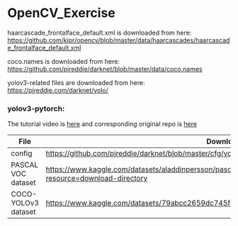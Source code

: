 # OpenCV_Exercise

haarcascade_frontalface_default.xml is downloaded from here:
https://github.com/kipr/opencv/blob/master/data/haarcascades/haarcascade_frontalface_default.xml

coco.names is downloaded from here:
https://github.com/pjreddie/darknet/blob/master/data/coco.names

yolov3-related files are downloaded from here:
https://pjreddie.com/darknet/yolo/

### yolov3-pytorch:
The tutorial video is [here](https://www.youtube.com/watch?v=Grir6TZbc1M) and corresponding original repo is [here](https://github.com/aladdinpersson/Machine-Learning-Collection/tree/master/ML/Pytorch/object_detection/YOLOv3)

| File | Download address |
|--|--|
| config | https://github.com/pjreddie/darknet/blob/master/cfg/yolov3.cfg |
| PASCAL VOC dataset | https://www.kaggle.com/datasets/aladdinpersson/pascal-voc-dataset-used-in-yolov3-video?resource=download-directory |
| COCO-YOLOv3 dataset | https://www.kaggle.com/datasets/79abcc2659dc745fddfba1864438afb2fac3fabaa5f37daa8a51e36466db101e |